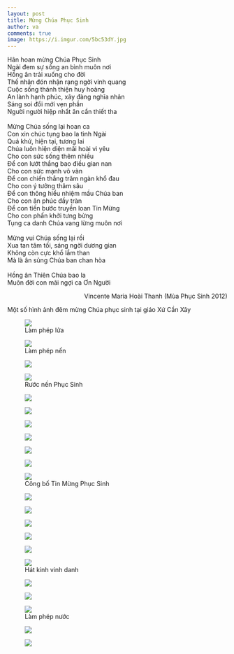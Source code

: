 ```yaml
---
layout: post
title: Mừng Chúa Phục Sinh
author: va
comments: true
image: https://i.imgur.com/5bc53dY.jpg
---
```


<div class="center">
Hân hoan mừng Chúa Phục Sinh<br/>
Ngài đem sự sống an bình muôn nơi<br/>
Hồng ân trải xuống cho đời<br/>
Thế nhân đón nhận rạng ngời vinh quang<br/>
Cuộc sống thánh thiện huy hoàng<br/>
An lành hạnh phúc, xây đàng nghĩa nhân<br/>
Sáng soi đổi mới vẹn phần<br/>
Người người hiệp nhất ân cần thiết tha<br/>
<br/>
Mừng Chúa sống lại hoan ca<br/>
Con xin chúc tụng bao la tình Ngài<br/>
Quá khứ, hiện tại, tương lai<br/>
Chúa luôn hiện diện mãi hoài vì yêu<br/>
Cho con sức sống thêm nhiều<br/>
Để con lướt thắng bao điều gian nan<br/>
Cho con sức mạnh vô vàn<br/>
Để con chiến thắng trăm ngàn khổ đau<br/>
Cho con ý tưởng thâm sâu<br/>
Để con thông hiểu nhiệm mầu Chúa ban<br/>
Cho con ân phúc đầy tràn<br/>
Để con tiến bước truyền loan Tin Mừng<br/>
Cho con phấn khởi tưng bừng<br/>
Tụng ca danh Chúa vang lừng muôn nơi<br/>
<br/>
Mừng vui Chúa sống lại rồi<br/>
Xua tan tăm tối, sáng ngời dương gian<br/>
Không còn cực khổ lầm than<br/>
Mà là ân sủng Chúa ban chan hòa<br/>
<br/>
Hồng ân Thiên Chúa bao la<br/>
Muôn đời con mãi ngợi ca Ơn Người
</div>
<p style="text-align:right;">Vincente Maria Hoài Thanh (Mùa Phục Sinh 2012)</p>
Một số hình ảnh đêm mừng Chúa phục sinh tại giáo Xứ Cần Xây

<figure>
    <img src="https://i.imgur.com/52O49Tc.jpg" />
    <figcaption>Làm phép lửa</figcaption>
</figure>

<figure>
    <img src="https://i.imgur.com/PkV0oWD.jpg" />
    <figcaption>Làm phép nến</figcaption>
</figure>

<figure>
    <img src="https://i.imgur.com/2xRa0v2.jpg" />
</figure>

<figure>
    <img src="https://i.imgur.com/POo4F8x.jpg" />
    <figcaption>Rước nến Phục Sinh</figcaption>
</figure>

<figure>
    <img src="https://i.imgur.com/mVpDovI.jpg" />
</figure>

<figure>
    <img src="https://i.imgur.com/vsXsh81.jpg" />
</figure>

<figure>
    <img src="https://i.imgur.com/wtcJTVX.jpg" />
</figure>

<figure>
    <img src="https://i.imgur.com/hwryuPm.jpg" />
</figure>

<figure>
    <img src="https://i.imgur.com/Ac5eRpS.jpg" />
</figure>

<figure>
    <img src="https://i.imgur.com/334WzDO.jpg" />
</figure>

<figure>
    <img src="https://i.imgur.com/7kU6gXT.jpg" />
    <figcaption>Công bố Tin Mừng Phục Sinh</figcaption>
</figure>

<figure>
    <img src="https://i.imgur.com/F8x0sbh.jpg" />
</figure>

<figure>
    <img src="https://i.imgur.com/9x8LzxD.jpg" />
</figure>

<figure>
    <img src="https://i.imgur.com/U856G7u.jpg" />
</figure>

<figure>
    <img src="https://i.imgur.com/JWDQwar.jpg" />
</figure>

<figure>
    <img src="https://i.imgur.com/QzgjdSb.jpg" />
</figure>

<figure>
    <img src="https://i.imgur.com/tfL7NYY.jpg" />
    <figcaption>Hát kinh vinh danh</figcaption>
</figure>

<figure>
    <img src="https://i.imgur.com/d45CpjD.jpg" />
</figure>

<figure>
    <img src="https://i.imgur.com/vkjCfw2.jpg" />
</figure>

<figure>
    <img src="https://i.imgur.com/n2hQLpD.jpg" />
    <figcaption>Làm phép nước</figcaption>
</figure>

<figure>
    <img src="https://i.imgur.com/5nJYzod.jpg" />
</figure>

<figure>
    <img src="https://i.imgur.com/SZbMMrI.jpg" />
</figure>
